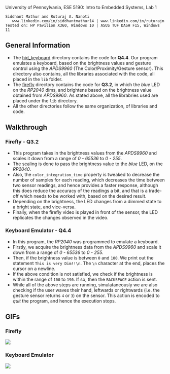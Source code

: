 University of Pennsylvania, ESE 5190: Intro to Embedded Systems, Lab 1

    Siddhant Mathur and Ruturaj A. Nanoti 
       www.linkedin.com/in/siddhantmathur14 | www.linkedin.com/in/ruturajn 
    Tested on: HP Pavilion X360, Windows 10 | ASUS TUF DASH F15, Windows 11


## General Information
- The [hid_keyboard](https://github.com/Siddmathur14/ese5190-2022-lab1-firefly/tree/main/hid_keyboard) directory contains the code for **Q4.4**. Our program emulates
    a keyboard, based on the brightness values and gesture control using the *APDS9960* (The Color/Proximity/Gesture sensor). This directory also contains, all
    the libraries associated with the code, all placed in the `lib` folder.
- The [firefly](https://github.com/Siddmathur14/ese5190-2022-lab1-firefly/tree/main/firefly) directory contains the code for **Q3.2**, in which the *blue* LED on the 
    *RP2040* dims, and brightens based on the brightness value obtained from *APDS9960*. As stated above, all the librabries used are placed under the `lib` directory.
- All the other directories follow the same organization, of libraries and code.

## Walkthrough

### Firefly - Q3.2

- This program takes in the brightness values from the *APDS9960* and scales it down from a range of *0 - 65536* to *0 - 255*.
- The scaling is done to pass the brightness value to the *blue* LED, on the *RP2040*.
- Also, the `color_integration_time` property is tweaked to decrease the number of samples for each reading, which decreases the time between
    two sensor readings, and hence provides a faster response, although this does reduce the accuracy of the readings a bit, and that is a trade-off
    which needs to be worked with, based on the desired result.
- Depending on the brightness, the LED changes from a dimmed state to a bright state, and vice-versa.
- Finally, when the firefly video is played in front of the sensor, the LED replicates the changes observed in the video.


### Keyboard Emulator - Q4.4

- In this program, the *RP2040* was programmed to emulate a keyboard.
- Firstly, we acquire the brightness data from the *APDS9960* and scale it down from a range of *0 - 65536* to *0 - 255*.
- Then, if the brightness value is between `0` and `100`. We print out the statement `This is very Dim!!\n`. The `\n` character
    at the end, places the cursor on a newline.
- If the above condition is not satisfied, we check if the brightness is within the range of `100` to `190`. If so, then the
    `BACKSPACE` action is sent.
- While all of the above steps are running, simulataneously we are also checking if the user waves their hand, leftwards or rightwards
    (i.e. the gesture sensor returns `4` or `3`) on the sensor. This action is encoded to *quit* the program, and hence the execution stops.

## GIFs

### Firefly

![](/Assets/firefly.gif)

### Keyboard Emulator

![](/Assets/Q4_LAB1.gif)

